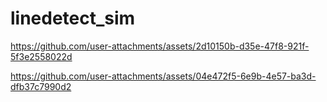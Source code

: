 # linedetect_sim


https://github.com/user-attachments/assets/2d10150b-d35e-47f8-921f-5f3e2558022d



https://github.com/user-attachments/assets/04e472f5-6e9b-4e57-ba3d-dfb37c7990d2

